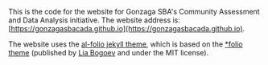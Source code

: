 This is the code for the website for Gonzaga SBA's Community Assessment and Data Analysis initiative. The website address is: [https://gonzagasbacada.github.io](https://gonzagasbacada.github.io).

The website uses the [al-folio jekyll theme](https://github.com/alshedivat/al-folio), which is based on the [\*folio theme](https://github.com/bogoli/-folio) (published by [Lia Bogoev](http://liabogoev.com) and under the MIT license).